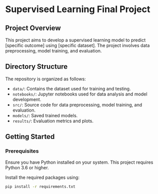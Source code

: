 # Supervised Learning Final Project

## Project Overview
This project aims to develop a supervised learning model to predict [specific outcome] using [specific dataset]. The project involves data preprocessing, model training, and evaluation.

## Directory Structure
The repository is organized as follows:

- `data/`: Contains the dataset used for training and testing.
- `notebooks/`: Jupyter notebooks used for data analysis and model development.
- `src/`: Source code for data preprocessing, model training, and evaluation.
- `models/`: Saved trained models.
- `results/`: Evaluation metrics and plots.

## Getting Started

### Prerequisites
Ensure you have Python installed on your system. This project requires Python 3.6 or higher.

Install the required packages using:
```bash
pip install -r requirements.txt
